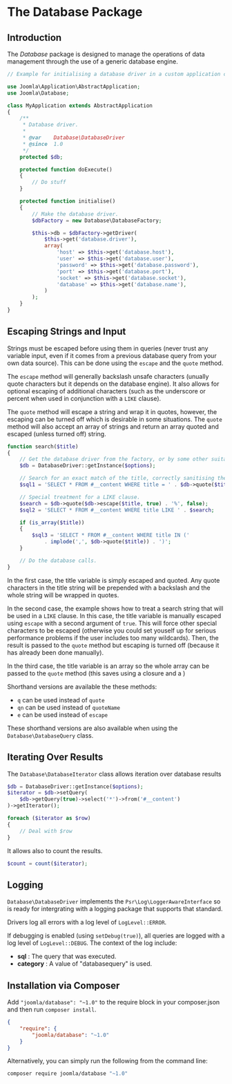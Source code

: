 # The Database Package

## Introduction

The *Database* package is designed to manage the operations of data management through the use of a generic database engine.

```php
// Example for initialising a database driver in a custom application class.

use Joomla\Application\AbstractApplication;
use Joomla\Database;

class MyApplication extends AbstractApplication
{
	/**
	 * Database driver.
	 *
	 * @var    Database\DatabaseDriver
	 * @since  1.0
	 */
	protected $db;

	protected function doExecute()
	{
		// Do stuff
	}

	protected function initialise()
	{
		// Make the database driver.
		$dbFactory = new Database\DatabaseFactory;

		$this->db = $dbFactory->getDriver(
			$this->get('database.driver'),
			array(
				'host' => $this->get('database.host'),
				'user' => $this->get('database.user'),
				'password' => $this->get('database.password'),
				'port' => $this->get('database.port'),
				'socket' => $this->get('database.socket'),
				'database' => $this->get('database.name'),
			)
		);
	}
}
```

## Escaping Strings and Input

Strings must be escaped before using them in queries (never trust any variable input, even if it comes from a previous database query from your own data source). This can be done using the `escape` and the `quote` method.

The `escape` method will generally backslash unsafe characters (unually quote characters but it depends on the database engine). It also allows for optional escaping of additional characters (such as the underscore or percent when used in conjunction with a `LIKE` clause).

The `quote` method will escape a string and wrap it in quotes, however, the escaping can be turned off which is desirable in some situations. The `quote` method will also accept an array of strings and return an array quoted and escaped (unless turned off) string.

```php
function search($title)
{
	// Get the database driver from the factory, or by some other suitable means.
	$db = DatabaseDriver::getInstance($options);

	// Search for an exact match of the title, correctly sanitising the untrusted input.
	$sql1 = 'SELECT * FROM #__content WHERE title = ' . $db->quote($title);

	// Special treatment for a LIKE clause.
	$search = $db->quote($db->escape($title, true) . '%', false);
	$sql2 = 'SELECT * FROM #__content WHERE title LIKE ' . $search;

	if (is_array($title))
	{
		$sql3 = 'SELECT * FROM #__content WHERE title IN ('
			. implode(',', $db->quote($title)) . ')';
	}

	// Do the database calls.
}
```

In the first case, the title variable is simply escaped and quoted. Any quote characters in the title string will be prepended with a backslash and the whole string will be wrapped in quotes.

In the second case, the example shows how to treat a search string that will be used in a `LIKE` clause. In this case, the title variable is manually escaped using `escape` with a second argument of `true`. This will force other special characters to be escaped (otherwise you could set youself up for serious performance problems if the user includes too many wildcards). Then, the result is passed to the `quote` method but escaping is turned off (because it has already been done manually).

In the third case, the title variable is an array so the whole array can be passed to the `quote` method (this saves using a closure and a )

Shorthand versions are  available the these methods:

* `q` can be used instead of `quote`
* `qn` can be used instead of `quoteName`
* `e` can be used instead of `escape`

These shorthand versions are also available when using the `Database\DatabaseQuery` class.

## Iterating Over Results

The `Database\DatabaseIterator` class allows iteration over database results

```php
$db = DatabaseDriver::getInstance($options);
$iterator = $db->setQuery(
	$db->getQuery(true)->select('*')->from('#__content')
)->getIterator();

foreach ($iterator as $row)
{
    // Deal with $row
}
```

It allows also to count the results.

```php
$count = count($iterator);
```
## Logging

`Database\DatabaseDriver` implements the `Psr\Log\LoggerAwareInterface` so is ready for intergrating with a logging package that supports that standard.

Drivers log all errors with a log level of `LogLevel::ERROR`.

If debugging is enabled (using `setDebug(true)`), all queries are logged with a log level of `LogLevel::DEBUG`. The context of the log include:

* **sql** : The query that was executed.
* **category** : A value of "databasequery" is used.


## Installation via Composer

Add `"joomla/database": "~1.0"` to the require block in your composer.json and then run `composer install`.

```json
{
	"require": {
		"joomla/database": "~1.0"
	}
}
```

Alternatively, you can simply run the following from the command line:

```sh
composer require joomla/database "~1.0"
```
